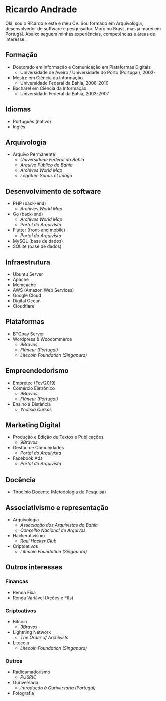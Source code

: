 # Ricardo Andrade

Olá, sou o Ricardo e este é meu CV. Sou formado em Arquivologia, desenvolvedor de software e pesquisador. Moro no Brasil, mas já morei em Portugal. Abaixo seguem minhas experiências, competências e áreas de interesse.

## Formação

- Doutorado em Informação e Comunicação em Plataformas Digitais
  - Universidade de Aveiro / Universidade do Porto (Portugal), 2003-
- Mestre em Ciência da Informação
  - Universidade Federal da Bahia, 2008-2010
- Bacharel em Ciência da Informação
  - Universidade Federal da Bahia, 2003-2007

## Idiomas

- Português (nativo)
- Inglês

## Arquivologia

- Arquivo Permanente
  - _Universidade Federal da Bahia_
  - _Arquivo Público da Bahia_
  - _Archives World Map_
  - _Legatum Sonus et Imago_

## Desenvolvimento de software

- PHP (back-end)
  - _Archives World Map_
- Go (back-end)
  - _Archives World Map_
  - _Portal do Arquivista_
- Flutter (front-end mobile)
  - _Portal do Arquivista_
- MySQL (base de dados)
- SQLite (base de dados)

## Infraestrutura

- Ubuntu Server
- Apache
- Memcache
- AWS (Amazon Web Services)
- Google Cloud
- Digital Ocean
- Cloudflare

## Plataformas

- BTCpay Server
- Wordpress & Woocommerce
  - _9Bravos_
  - _Flâneur (Portugal)_
  - _Litecoin Foundation (Singapura)_

## Empreendedorismo

- Empretec (Fev/2019)
- Comércio Eletrônico
  - _9Bravos_ 
  - _Flâneur (Portugal)_
- Ensino à Distância
  - _Yndexa Cursos_

## Marketing Digital

- Produção e Edição de Textos e Publicações
  - _9Bravos_
- Gestão de Comunidades
  - _Portal do Arquivista_
- Facebook Ads
  - _Portal do Arquivista_

## Docência

- Tirocínio Docente (Metodologia de Pesquisa)

## Associativismo e representação

- Arquivologia
  - _Associação dos Arquivistas da Bahia_
  - _Conselho Nacional de Arquivos_
- Hackerativismo
  - _Raul Hacker Club_
- Criptoativos
  - _Litecoin Foundation (Singapura)_

## Outros interesses

### Finanças

- Renda Fixa
- Renda Variável (Ações e FIIs)

### Criptoativos

- Bitcoin
  - _9Bravos_
- Lightning Network
  - _The Order of Archivists_
- Litecoin
  - _Litecoin Foundation (Singapura)_

### Outros

- Radioamadorismo
  - _PU6RIC_
- Ouriversaria
  - _Introdução à Ouriversaria (Portugal)_
- Fotografia
